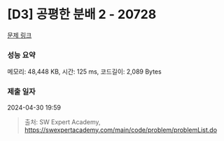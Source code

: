 # [D3] 공평한 분배 2 - 20728 

[문제 링크](https://swexpertacademy.com/main/code/problem/problemDetail.do?contestProbId=AY6cg0MKeVkDFAXt) 

### 성능 요약

메모리: 48,448 KB, 시간: 125 ms, 코드길이: 2,089 Bytes

### 제출 일자

2024-04-30 19:59



> 출처: SW Expert Academy, https://swexpertacademy.com/main/code/problem/problemList.do